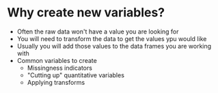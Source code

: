 # Why create new variables?
- Often the raw data won't have a value you are looking for
- You will need to transform the data to get the values ypu would like
- Usually you will add those values to the data frames you are working with
- Common variables to create
  - Missingness indicators
  - "Cutting up" quantitative variables
  - Applying transforms
